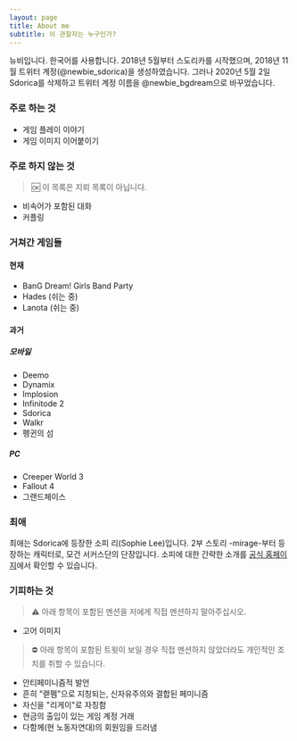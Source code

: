 ```yaml
---
layout: page
title: About me
subtitle: 이 관찰자는 누구인가?
---
```


뉴비입니다. 한국어를 사용합니다. 2018년 5월부터 스도리카를 시작했으며, 2018년 11월 트위터 계정(@newbie_sdorica)을 생성하였습니다. 그러나 2020년 5월 2일 Sdorica를 삭제하고 트위터 계정 이름을 @newbie_bgdream으로 바꾸었습니다.

### 주로 하는 것
* 게임 플레이 이야기
* 게임 이미지 이어붙이기

### 주로 하지 않는 것
> :ok: 이 목록은 지뢰 목록이 아닙니다.
* 비속어가 포함된 대화
* 커플링

### 거쳐간 게임들

#### 현재

* BanG Dream! Girls Band Party
* Hades (쉬는 중)
* Lanota (쉬는 중)

#### 과거

##### 모바일
* Deemo
* Dynamix
* Implosion
* Infinitode 2
* Sdorica
* Walkr
* 펭귄의 섬

##### PC
* Creeper World 3
* Fallout 4
* 그랜드체이스


### 최애
최애는 Sdorica에 등장한 소피 리(Sophie Lee)입니다. 2부 스토리 -mirage-부터 등장하는 캐릭터로, 모건 서커스단의 단장입니다. 소피에 대한 간략한 소개를 [공식 홈페이지](https://www.sdorica.com/ko/character/sophie/)에서 확인할 수 있습니다.

### 기피하는 것
> :warning: 아래 항목이 포함된 멘션을 저에게 직접 멘션하지 말아주십시오.

* 고어 이미지

> :no_entry: 아래 항목이 포함된 트윗이 보일 경우 직접 멘션하지 않았더라도 개인적인 조치를 취할 수 있습니다.

* 안티페미니즘적 발언
* 흔히 "랟펨"으로 지칭되는, 신자유주의와 결합된 페미니즘
* 자신을 "리게이"로 자칭함
* 현금의 출입이 있는 게임 계정 거래
* 다함께(현 노동자연대)의 회원임을 드러냄
